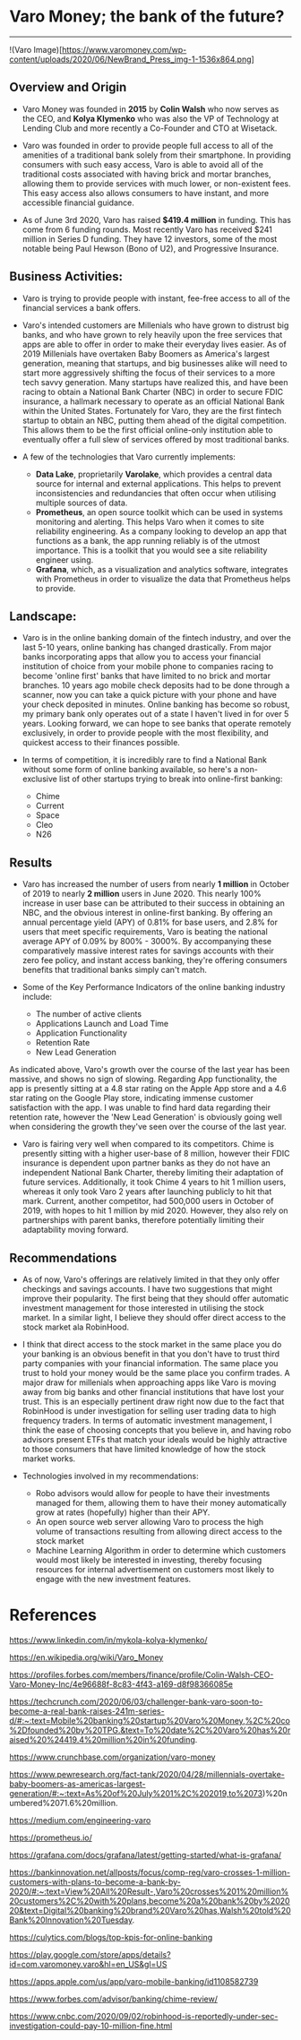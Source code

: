 # Varo Money; the bank of the future?


---
!(Varo Image)[https://www.varomoney.com/wp-content/uploads/2020/06/NewBrand_Press_img-1-1536x864.png]

## Overview and Origin

* Varo Money was founded in **2015** by **Colin Walsh** who now serves as the CEO, and **Kolya Klymenko** who was also the VP of Technology at Lending Club and more recently a Co-Founder and CTO at Wisetack.

* Varo was founded in order to provide people full access to all of the amenities of a traditional bank solely from their smartphone. In providing consumers with such easy access, Varo is able to avoid all of the traditional costs associated with having brick and mortar branches, allowing them to provide services with much lower, or non-existent fees. This easy access also allows consumers to have instant, and more accessible financial guidance.

* As of June 3rd 2020, Varo has raised **$419.4 million** in funding.  This has come from 6 funding rounds. Most recently Varo has received $241 million in Series D funding. They have 12 investors, some of the most notable being Paul Hewson (Bono of U2), and Progressive Insurance.


## Business Activities:

* Varo is trying to provide people with instant, fee-free access to all of the financial services a bank offers.

* Varo's intended customers are Millenials who have grown to distrust big banks, and who have grown to rely heavily upon the free services that apps are able to offer in order to make their everyday lives easier. As of 2019 Millenials have overtaken Baby Boomers as America's largest generation, meaning that startups, and big businesses alike will need to start more aggressively shifting the focus of their services to a more tech savvy generation. Many startups have realized this, and have been racing to obtain a National Bank Charter (NBC) in order to secure FDIC insurance, a hallmark necessary to operate as an official National Bank within the United States. Fortunately for Varo, they are the first fintech startup to obtain an NBC, putting them ahead of the digital competition. This allows them to be the first official online-only institution able to eventually offer a full slew of services offered by most traditional banks.

* A few of the technologies that Varo currently implements:
    * **Data Lake**, proprietarily **Varolake**, which provides a central data source for internal and external applications. This helps to prevent inconsistencies and redundancies that often occur when utilising multiple sources of data.
    * **Prometheus**, an open source toolkit which can be used in systems monitoring and alerting. This helps Varo when it comes to site reliability engineering. As a company looking to develop an app that functions as a bank, the app running reliably is of the utmost importance.  This is a toolkit that you would see a site reliability engineer using.
    * **Grafana**, which, as a visualization and analytics software, integrates with Prometheus in order to visualize the data that Prometheus helps to provide. 

## Landscape:

* Varo is in the online banking domain of the fintech industry, and over the last 5-10 years, online banking has changed drastically.  From major banks incorporating apps that allow you to access your financial institution of choice from your mobile phone to companies racing to become 'online first' banks that have limited to no brick and mortar branches. 10 years ago mobile check deposits had to be done through a scanner, now you can take a quick picture with your phone and have your check deposited in minutes. Online banking has become so robust, my primary bank only operates out of a state I haven't lived in for over 5 years. Looking forward, we can hope to see banks that operate remotely exclusively, in order to provide people with the most flexibility, and quickest access to their finances possible.

* In terms of competition, it is incredibly rare to find a National Bank without some form of online banking available, so here's a non-exclusive list of other startups trying to break into online-first banking:
    * Chime
    * Current
    * Space
    * Cleo
    * N26


## Results

* Varo has increased the number of users from nearly **1 million** in October of 2019 to nearly **2 million** users in June 2020. This nearly 100% increase in user base can be attributed to their success in obtaining an NBC, and the obvious interest in online-first banking. By offering an annual percentage yield (APY) of 0.81% for base users, and 2.8% for users that meet specific requirements, Varo is beating the national average APY of 0.09% by 800% - 3000%. By accompanying these comparatively massive interest rates for savings accounts with their zero fee policy, and instant access banking, they're offering consumers benefits that traditional banks simply can't match.

* Some of the Key Performance Indicators of the online banking industry include:
    * The number of active clients
    * Applications Launch and Load Time
    * Application Functionality
    * Retention Rate
    * New Lead Generation

As indicated above, Varo's growth over the course of the last year has been massive, and shows no sign of slowing. Regarding App functionality, the app is presently sitting at a 4.8 star rating on the Apple App store and a 4.6 star rating on the Google Play store, indicating immense customer satisfaction with the app.  I was unable to find hard data regarding their retention rate, however the 'New Lead Generation' is obviously going well when considering the growth they've seen over the course of the last year.

* Varo is fairing very well when compared to its competitors. Chime is presently sitting with a higher user-base of 8 million, however their FDIC insurance is dependent upon partner banks as they do not have an independent National Bank Charter, thereby limiting their adaptation of future services. Additionally, it took Chime 4 years to hit 1 million users, whereas it only took Varo 2 years after launching publicly to hit that mark. Current, another competitor, had 500,000 users in October of 2019, with hopes to hit 1 million by mid 2020. However, they also rely on partnerships with parent banks, therefore potentially limiting their adaptability moving forward.

## Recommendations

* As of now, Varo's offerings are relatively limited in that they only offer checkings and savings accounts. I have two suggestions that might improve their popularity. The first being that they should offer automatic investment management for those interested in utilising the stock market. In a similar light, I believe they should offer direct access to the stock market ala RobinHood.

* I think that direct access to the stock market in the same place you do your banking is an obvious benefit in that you don't have to trust third party companies with your financial information. The same place you trust to hold your money would be the same place you confirm trades. A major draw for millenials when approaching apps like Varo is moving away from big banks and other financial institutions that have lost your trust. This is an especially pertinent draw right now due to the fact that RobinHood is under investigation for selling user trading data to high frequency traders.  In terms of automatic investment management, I think the ease of choosing concepts that you believe in, and having robo advisors present ETFs that match your ideals would be highly attractive to those consumers that have limited knowledge of how the stock market works.

* Technologies involved in my recommendations:
    * Robo advisors would allow for people to have their investments managed for them, allowing them to have their money automatically grow at rates (hopefully) higher than their APY.
    * An open source web server allowing Varo to process the high volume of transactions resulting from allowing direct access to the stock market
    * Machine Learning Algorithm in order to determine which customers would most likely be interested in investing, thereby focusing resources for internal advertisement on customers most likely to engage with the new investment features.


# References
https://www.linkedin.com/in/mykola-kolya-klymenko/

https://en.wikipedia.org/wiki/Varo_Money

https://profiles.forbes.com/members/finance/profile/Colin-Walsh-CEO-Varo-Money-Inc/4e96688f-8c83-4f43-a169-d8f98366085e

https://techcrunch.com/2020/06/03/challenger-bank-varo-soon-to-become-a-real-bank-raises-241m-series-d/#:~:text=Mobile%20banking%20startup%20Varo%20Money,%2C%20co%2Dfounded%20by%20TPG.&text=To%20date%2C%20Varo%20has%20raised%20%24419.4%20million%20in%20funding.

https://www.crunchbase.com/organization/varo-money

https://www.pewresearch.org/fact-tank/2020/04/28/millennials-overtake-baby-boomers-as-americas-largest-generation/#:~:text=As%20of%20July%201%2C%202019,to%2073)%20numbered%2071.6%20million.

https://medium.com/engineering-varo

https://prometheus.io/

https://grafana.com/docs/grafana/latest/getting-started/what-is-grafana/

https://bankinnovation.net/allposts/focus/comp-reg/varo-crosses-1-million-customers-with-plans-to-become-a-bank-by-2020/#:~:text=View%20All%20Result-,Varo%20crosses%201%20million%20customers%2C%20with%20plans,become%20a%20bank%20by%202020&text=Digital%20banking%20brand%20Varo%20has,Walsh%20told%20Bank%20Innovation%20Tuesday.

https://culytics.com/blogs/top-kpis-for-online-banking

https://play.google.com/store/apps/details?id=com.varomoney.varo&hl=en_US&gl=US

https://apps.apple.com/us/app/varo-mobile-banking/id1108582739

https://www.forbes.com/advisor/banking/chime-review/

https://www.cnbc.com/2020/09/02/robinhood-is-reportedly-under-sec-investigation-could-pay-10-million-fine.html
